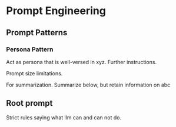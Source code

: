 # Prompt Engineering

## Prompt Patterns

### Persona Pattern

Act as persona that is well-versed in xyz. Further instructions.

Prompt size limitations.

For summarization. Summarize below, but retain information on abc

## Root prompt

Strict rules saying what llm can and can not do.
